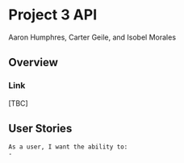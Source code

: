 # Project 3 API

Aaron Humphres, Carter Geile, and Isobel Morales

## Overview 

### Link

[TBC]

## User Stories 

```
As a user, I want the ability to: 
- 
```